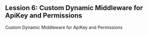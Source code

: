 ## Lession 6: Custom Dynamic Middleware for ApiKey and Permissions

Custom Dynamic Middleware for ApiKey and Permissions
